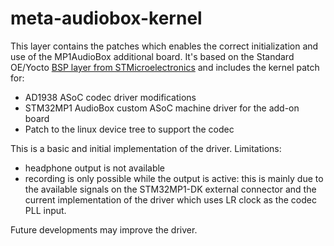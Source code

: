 # meta-audiobox-kernel

This layer contains the patches which enables the correct initialization and use of the MP1AudioBox additional board.
It's based on the Standard OE/Yocto [BSP layer from STMicroelectronics](https://github.com/STMicroelectronics/meta-st-stm32mp) 
and includes the kernel patch for:
  * AD1938 ASoC codec driver modifications 
  * STM32MP1 AudioBox custom ASoC machine driver for the add-on board
  * Patch to the linux device tree to support the codec

This is a basic and initial implementation of the driver. Limitations:
- headphone output is not available
- recording is only possible while the output is active: this is mainly due to the available signals on the STM32MP1-DK external connector and the current implementation of the driver which uses LR clock as the codec PLL input.

Future developments may improve the driver.




